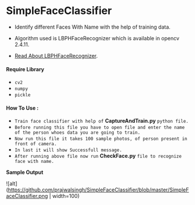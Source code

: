 # SimpleFaceClassifier
* Identify different Faces With Name with the help of training data.

* Algorithm used is LBPHFaceRecognizer which is available in opencv 2.4.11.

* [Read About LBPHFaceRecognizer](http://eyalarubas.com/face-detection-and-recognition.html).

#### Require Library

* `cv2`
* `numpy`
* `pickle`

#### How To Use :
* `Train face classifier with help of` **CaptureAndTrain.py** `python file.`
* `Before running this file you have to open file and enter the name of the person whoes data you are going to train.`
* `Now run this file it takes 100 sample photos, of person present in front of camera.`
* `In last it will show Successfull message.`
* `After running above file now run` **CheckFace.py** `file to recognize face with name.`


**Sample Output**

![alt](https://github.com/prajwalsingh/SimpleFaceClassifier/blob/master/SimpleFaceClassifier.png | width=100)
